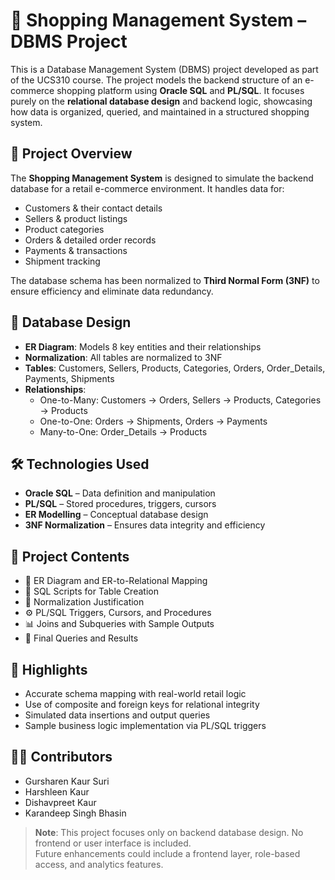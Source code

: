 # 🛒 Shopping Management System – DBMS Project

This is a Database Management System (DBMS) project developed as part of the UCS310 course. The project models the backend structure of an e-commerce shopping platform using **Oracle SQL** and **PL/SQL**. It focuses purely on the **relational database design** and backend logic, showcasing how data is organized, queried, and maintained in a structured shopping system.

## 📌 Project Overview

The **Shopping Management System** is designed to simulate the backend database for a retail e-commerce environment. It handles data for:

- Customers & their contact details
- Sellers & product listings
- Product categories
- Orders & detailed order records
- Payments & transactions
- Shipment tracking

The database schema has been normalized to **Third Normal Form (3NF)** to ensure efficiency and eliminate data redundancy.

## 🧱 Database Design

- **ER Diagram**: Models 8 key entities and their relationships
- **Normalization**: All tables are normalized to 3NF
- **Tables**: Customers, Sellers, Products, Categories, Orders, Order_Details, Payments, Shipments
- **Relationships**:
  - One-to-Many: Customers → Orders, Sellers → Products, Categories → Products
  - One-to-One: Orders → Shipments, Orders → Payments
  - Many-to-One: Order_Details → Products

## 🛠️ Technologies Used

- **Oracle SQL** – Data definition and manipulation
- **PL/SQL** – Stored procedures, triggers, cursors
- **ER Modelling** – Conceptual database design
- **3NF Normalization** – Ensures data integrity and efficiency

## 📂 Project Contents

- 📄 ER Diagram and ER-to-Relational Mapping  
- 🔄 SQL Scripts for Table Creation  
- 🧮 Normalization Justification  
- ⚙️ PL/SQL Triggers, Cursors, and Procedures  
- 📊 Joins and Subqueries with Sample Outputs  
- 📌 Final Queries and Results  

## 🚀 Highlights

- Accurate schema mapping with real-world retail logic
- Use of composite and foreign keys for relational integrity
- Simulated data insertions and output queries
- Sample business logic implementation via PL/SQL triggers

## 👩‍💻 Contributors
 
- Gursharen Kaur Suri  
- Harshleen Kaur 
- Dishavpreet Kaur  
- Karandeep Singh Bhasin  



> **Note**: This project focuses only on backend database design. No frontend or user interface is included.  
> Future enhancements could include a frontend layer, role-based access, and analytics features.

